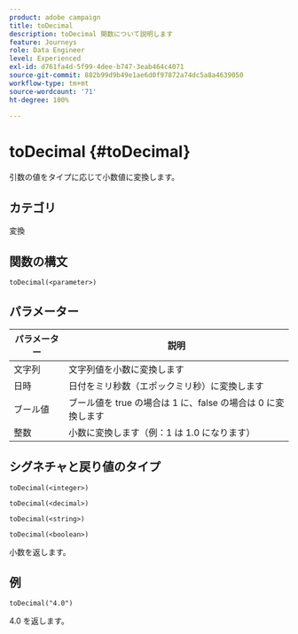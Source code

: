 ```yaml
---
product: adobe campaign
title: toDecimal
description: toDecimal 関数について説明します
feature: Journeys
role: Data Engineer
level: Experienced
exl-id: d761fa4d-5f99-4dee-b747-3eab464c4071
source-git-commit: 882b99d9b49e1ae6d0f97872a74dc5a8a4639050
workflow-type: tm+mt
source-wordcount: '71'
ht-degree: 100%

---
```


# toDecimal {#toDecimal}

引数の値をタイプに応じて小数値に変換します。

## カテゴリ

変換

## 関数の構文

`toDecimal(<parameter>)`

## パラメーター

| パラメーター | 説明 |
|--- |--- |
| 文字列 | 文字列値を小数に変換します |
| 日時 | 日付をミリ秒数（エポックミリ秒）に変換します |
| ブール値 | ブール値を true の場合は 1 に、false の場合は 0 に変換します |
| 整数 | 小数に変換します（例：1 は 1.0 になります） |

## シグネチャと戻り値のタイプ

`toDecimal(<integer>)`

`toDecimal(<decimal>)`

`toDecimal(<string>)`

`toDecimal(<boolean>)`

小数を返します。

## 例

`toDecimal("4.0")`

4.0 を返します。
